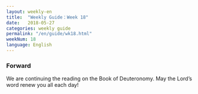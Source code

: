 ```yaml
---
layout: weekly-en
title:  "Weekly Guide：Week 18"
date:   2018-05-27
categories: weekly guide
permalink: "/en/guide/wk18.html"
weekNum: 18
language: English
---
```


<h3>Forward</h3>
We are continuing the reading on the Book of Deuteronomy. May the Lord’s word renew you all each day!
